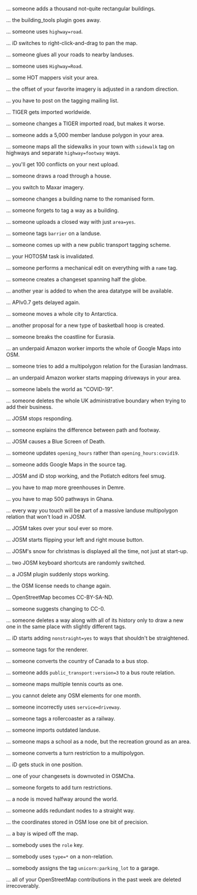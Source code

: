 ... someone adds a thousand not-quite rectangular buildings.

... the building_tools plugin goes away.

... someone uses `highway=road`.

... iD switches to right-click-and-drag to pan the map.

... someone glues all your roads to nearby landuses.

... someone uses `Highway=Road`.

... some HOT mappers visit your area.

... the offset of your favorite imagery is adjusted in a random direction.

... you have to post on the tagging mailing list.

... TIGER gets imported worldwide.

... someone changes a TIGER imported road, but makes it worse.

... someone adds a 5,000 member landuse polygon in your area.

... someone maps all the sidewalks in your town with `sidewalk` tag on highways and separate `highway=footway` ways.

... you'll get 100 conflicts on your next upload.

... someone draws a road through a house.

... you switch to Maxar imagery.

... someone changes a building name to the romanised form.

... someone forgets to tag a way as a building.

... someone uploads a closed way with just `area=yes`.

... someone tags `barrier` on a landuse.

... someone comes up with a new public transport tagging scheme.

... your HOTOSM task is invalidated.

... someone performs a mechanical edit on everything with a `name` tag.

... someone creates a changeset spanning half the globe.

... another year is added to when the area datatype will be available.

... APIv0.7 gets delayed again.

... someone moves a whole city to Antarctica.

... another proposal for a new type of basketball hoop is created.

... someone breaks the coastline for Eurasia.

... an underpaid Amazon worker imports the whole of Google Maps into OSM.

... someone tries to add a multipolygon relation for the Eurasian landmass.

... an underpaid Amazon worker starts mapping driveways in your area.

... someone labels the world as "COVID-19".

... someone deletes the whole UK administrative boundary when trying to add their business.

... JOSM stops responding.

... someone explains the difference between path and footway.

... JOSM causes a Blue Screen of Death.

... someone updates `opening_hours` rather than `opening_hours:covid19`.

... someone adds Google Maps in the source tag.

... JOSM and iD stop working, and the Potlatch editors feel smug.

... you have to map more greenhouses in Demre.

... you have to map 500 pathways in Ghana.

... every way you touch will be part of a massive landuse multipolygon relation that won't load in JOSM.

... JOSM takes over your soul ever so more.

... JOSM starts flipping your left and right mouse button.

... JOSM's snow for christmas is displayed all the time, not just at start-up.

... two JOSM keyboard shortcuts are randomly switched.

... a JOSM plugin suddenly stops working.

... the OSM license needs to change again.

... OpenStreetMap becomes CC-BY-SA-ND.

... someone suggests changing to CC-0.

... someone deletes a way along with all of its history only to draw a new one in the same place with slightly different tags.

... iD starts adding `nonstraight=yes` to ways that shouldn't be straightened.

... someone tags for the renderer.

... someone converts the country of Canada to a bus stop.

... someone adds `public_transport:version=3` to a bus route relation.

... someone maps multiple tennis courts as one.

... you cannot delete any OSM elements for one month.

... someone incorrectly uses `service=driveway`.

... someone tags a rollercoaster as a railway.

... someone imports outdated landuse.

... someone maps a school as a node, but the recreation ground as an area.

... someone converts a turn restriction to a multipolygon.

... iD gets stuck in one position.

... one of your changesets is downvoted in OSMCha.

... someone forgets to add turn restrictions.

... a node is moved halfway around the world.

... someone adds redundant nodes to a straight way.

... the coordinates stored in OSM lose one bit of precision.

... a bay is wiped off the map.

... somebody uses the `role` key.

... somebody uses `type=*` on a non-relation.

... somebody assigns the tag `unicorn:parking_lot` to a garage.

... all of your OpenStreetMap contributions in the past week are deleted irrecoverably.

